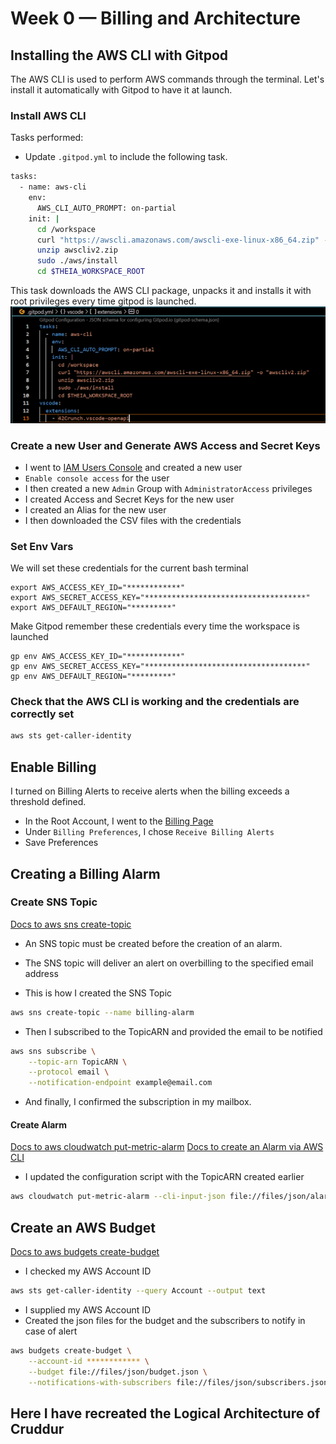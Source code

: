 # Week 0 — Billing and Architecture


## Installing the AWS CLI with Gitpod

The AWS CLI is used to perform AWS commands through the terminal. Let's install it automatically with Gitpod to have it at launch.


### Install AWS CLI

Tasks performed:
- Update `.gitpod.yml` to include the following task.

```sh
tasks:
  - name: aws-cli
    env:
      AWS_CLI_AUTO_PROMPT: on-partial
    init: |
      cd /workspace
      curl "https://awscli.amazonaws.com/awscli-exe-linux-x86_64.zip" -o "awscliv2.zip"
      unzip awscliv2.zip
      sudo ./aws/install
      cd $THEIA_WORKSPACE_ROOT
```
This task downloads the AWS CLI package, unpacks it and installs it with root privileges every time gitpod is launched.
![AWSCLI](https://github.com/awadiagne/aws-bootcamp-cruddur-2023/blob/main/journal/screenshots/AWS%20CLI%20with%20Gitpod.PNG)

### Create a new User and Generate AWS Access and Secret Keys

- I went to [IAM Users Console](https://us-east-1.console.aws.amazon.com/iamv2/home?region=us-east-1#/users) and created a new user
- `Enable console access` for the user
- I then created a new `Admin` Group with `AdministratorAccess` privileges
- I created Access and Secret Keys for the new user
- I created an Alias for the new user
- I then downloaded the CSV files with the credentials

### Set Env Vars

We will set these credentials for the current bash terminal
```
export AWS_ACCESS_KEY_ID="************"
export AWS_SECRET_ACCESS_KEY="************************************"
export AWS_DEFAULT_REGION="*********"
```

Make Gitpod remember these credentials every time the workspace is launched
```
gp env AWS_ACCESS_KEY_ID="************"
gp env AWS_SECRET_ACCESS_KEY="************************************"
gp env AWS_DEFAULT_REGION="*********"
```

### Check that the AWS CLI is working and the credentials are correctly set

```sh
aws sts get-caller-identity
```


## Enable Billing 

I turned on Billing Alerts to receive alerts when the billing exceeds a threshold defined.


- In the Root Account, I went to the [Billing Page](https://console.aws.amazon.com/billing/)
- Under `Billing Preferences`, I chose `Receive Billing Alerts`
- Save Preferences


## Creating a Billing Alarm

### Create SNS Topic

[Docs to aws sns create-topic](https://docs.aws.amazon.com/cli/latest/reference/sns/create-topic.html)

- An SNS topic must be created before the creation of an alarm.
- The SNS topic will deliver an alert on overbilling to the specified email address

- This is how I created the SNS Topic
```sh
aws sns create-topic --name billing-alarm
```

- Then I subscribed to the TopicARN and provided the email to be notified
```sh
aws sns subscribe \
    --topic-arn TopicARN \
    --protocol email \
    --notification-endpoint example@email.com
```

- And finally, I confirmed the subscription in my mailbox.

#### Create Alarm

[Docs to aws cloudwatch put-metric-alarm](https://docs.aws.amazon.com/cli/latest/reference/cloudwatch/put-metric-alarm.html)
[Docs to create an Alarm via AWS CLI](https://aws.amazon.com/premiumsupport/knowledge-center/cloudwatch-estimatedcharges-alarm/)
- I updated the configuration script with the TopicARN created earlier

```sh
aws cloudwatch put-metric-alarm --cli-input-json file://files/json/alarm_config.json
```

## Create an AWS Budget

[Docs to aws budgets create-budget](https://awscli.amazonaws.com/v2/documentation/api/latest/reference/budgets/index.html)

- I checked my AWS Account ID
```sh
aws sts get-caller-identity --query Account --output text
```

- I supplied my AWS Account ID
- Created the json files for the budget and the subscribers to notify in case of alert

```sh
aws budgets create-budget \
    --account-id ************ \
    --budget file://files/json/budget.json \
    --notifications-with-subscribers file://files/json/subscribers.json
```

## Here I have recreated the Logical Architecture of Cruddur


